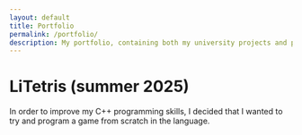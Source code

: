 ```yaml
---
layout: default
title: Portfolio
permalink: /portfolio/
description: My portfolio, containing both my university projects and personal experiments!
---
```


# **LiTetris (summer 2025)**

In order to improve my C++ programming skills, I decided that I wanted to try and program a game from scratch in the language.